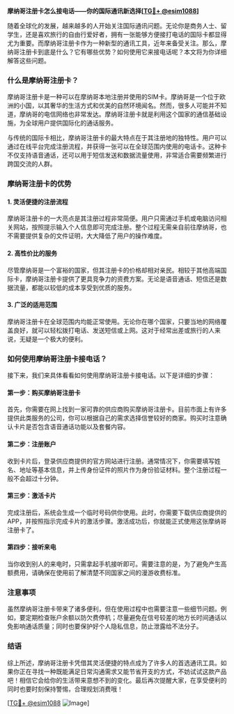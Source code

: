 **摩纳哥注册卡怎么接电话——你的国际通讯新选择[[TG💪+ @esim1088](https://t.me/s/esim1088)]**

随着全球化的发展，越来越多的人开始关注国际通讯问题。无论你是商务人士、留学生，还是喜欢旅行的自由行爱好者，拥有一张能够方便接打电话的国际卡都显得尤为重要。而摩纳哥注册卡作为一种新型的通讯工具，近年来备受关注。那么，摩纳哥注册卡到底是什么？它有哪些优势？如何使用它来接电话呢？本文将为你详细解答这些问题。

### 什么是摩纳哥注册卡？

摩纳哥注册卡是一种可以在摩纳哥本地注册并使用的SIM卡。摩纳哥是一个位于欧洲的小国，以其奢华的生活方式和优美的自然环境闻名。然而，很多人可能并不知道，摩纳哥的电信网络也非常发达。摩纳哥注册卡就是利用这个国家的通信基础设施，为全球用户提供国际化的通话服务。

与传统的国际卡相比，摩纳哥注册卡的最大特点在于其注册地的独特性。用户可以通过在线平台完成注册流程，并获得一张可以在全球范围内使用的电话卡。这种卡不仅支持语音通话，还可以用于短信发送和数据流量使用，非常适合需要频繁进行跨国交流的人群。

### 摩纳哥注册卡的优势

#### 1. **灵活便捷的注册流程**
摩纳哥注册卡的一大亮点是其注册过程非常简便。用户只需通过手机或电脑访问相关网站，按照提示输入个人信息即可完成注册。整个过程无需亲自前往摩纳哥，也不需要提供复杂的文件证明，大大降低了用户的操作难度。

#### 2. **高性价比的服务**
尽管摩纳哥是一个富裕的国家，但其注册卡的价格却相对亲民。相较于其他高端国际卡，摩纳哥注册卡提供了更具竞争力的资费方案。无论是语音通话、短信还是数据流量，都能以较低的成本享受到优质的服务。

#### 3. **广泛的适用范围**
摩纳哥注册卡在全球范围内均能正常使用。无论你在哪个国家，只要当地的网络覆盖良好，就可以轻松拨打电话、发送短信或上网。这对于经常出差或旅行的人来说，无疑是一个极大的便利。

### 如何使用摩纳哥注册卡接电话？

接下来，我们来具体看看如何使用摩纳哥注册卡接电话。以下是详细的步骤：

#### 第一步：购买摩纳哥注册卡
首先，你需要在网上找到一家可靠的供应商购买摩纳哥注册卡。目前市面上有许多提供此类服务的公司，你可以根据自己的需求选择信誉较好的商家。购买时注意确认卡片是否包含语音通话功能以及套餐内容。

#### 第二步：注册账户
收到卡片后，登录供应商提供的官方网站进行注册。通常情况下，你需要填写姓名、地址等基本信息，并上传身份证件的照片作为身份验证材料。整个注册过程一般不会超过十分钟。

#### 第三步：激活卡片
完成注册后，系统会生成一个临时号码供你使用。此时，你需要下载供应商提供的APP，并按照指示完成卡片的激活步骤。激活成功后，你就能正式使用这张摩纳哥注册卡了。

#### 第四步：接听来电
当你收到别人的来电时，只需拿起手机接听即可。需要注意的是，为了避免产生高额费用，请确保在使用前了解清楚不同国家之间的漫游收费标准。

### 注意事项

虽然摩纳哥注册卡带来了诸多便利，但在使用过程中也需要注意一些细节问题。例如，要定期检查账户余额以防欠费停机；尽量避免在信号较差的地方长时间通话以免影响通话质量；同时也要保护好个人隐私信息，防止泄露给不法分子。

### 结语

综上所述，摩纳哥注册卡凭借其灵活便捷的特点成为了许多人的首选通讯工具。如果你正在寻找一种既能满足日常沟通需求又能节省开支的方式，不妨试试这款产品吧！相信它会给你的生活带来意想不到的变化。最后再次提醒大家，在享受便利的同时也要时刻保持警惕，合理规划消费哦！

[[TG💪+ @esim1088](https://t.me/s/esim1088) ![Image](https://i.postimg.cc/4NQfJmqS/Snipaste-2025-05-13-00-14-12.png)]